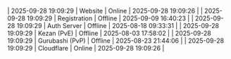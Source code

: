 | 2025-09-28 19:09:29 | Website | Online | 2025-09-28 19:09:26 |
| 2025-09-28 19:09:29 | Registration | Offline | 2025-09-09 16:40:23 |
| 2025-09-28 19:09:29 | Auth Server | Offline | 2025-08-18 09:33:31 |
| 2025-09-28 19:09:29 | Kezan (PvE) | Offline | 2025-08-03 17:58:02 |
| 2025-09-28 19:09:29 | Gurubashi (PvP) | Offline | 2025-08-23 21:44:06 |
| 2025-09-28 19:09:29 | Cloudflare | Online | 2025-09-28 19:09:26 |
